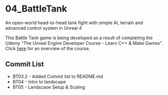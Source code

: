 # 04_BattleTank
An open-world head-to-head tank fight with simple AI, terrain and advanced control system in Unreal 4

This Battle Tank game is being developed as a result of completing the Udemy "The Unreal Engine Developer Course - Learn C++ & Make Games".
Click [here](https://www.udemy.com/unrealcourse/learn/v4/overview) for an overview of the course.


## Commit List
* BT03.2 - Added Commit list to README.md
* BT04 - Intro to landscape
* BT05 - Landscaoe Setup & Scaling